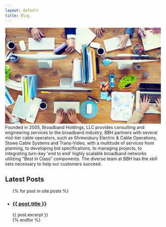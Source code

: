 ```yaml
---
layout: default
title: Blog
---
```


![image](/assets/img/office.jpg)
Founded in 2005, Broadband Holdings, LLC provides consulting and engineering services to the broadband industry. BBH partners with several mid-tier cable operators, such as Shrewsbury Electric & Cable Operations, Stowe Cable Systems and Trans-Video, with a multitude of services from planning, to developing bid specifications, to managing projects, to integrating turn-key 'end to end' highly scalable broadband networks utilizing "Best in Class" components. The diverse team at BBH has the skill sets necessary to help our customers succeed.

<h2>Latest Posts</h2>

<ul>
  {% for post in site.posts %}
    <li>
      <h3><a href="{{ post.url }}">{{ post.title }}</a></h3>
      {{ post.excerpt }}
    </li>
  {% endfor %}
</ul>